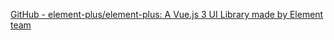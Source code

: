 
[GitHub - element-plus/element-plus: A Vue.js 3 UI Library made by Element team](https://github.com/element-plus/element-plus)
